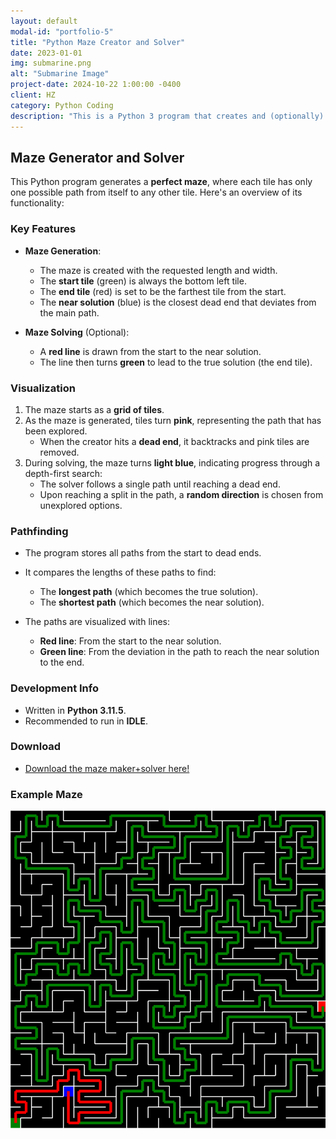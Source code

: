 ```yaml
---
layout: default
modal-id: "portfolio-5"
title: "Python Maze Creator and Solver"
date: 2023-01-01
img: submarine.png
alt: "Submarine Image"
project-date: 2024-10-22 1:00:00 -0400
client: HZ
category: Python Coding
description: "This is a Python 3 program that creates and (optionally) solves a perfect maze"
---
```


## Maze Generator and Solver

This Python program generates a **perfect maze**, where each tile has only one possible path from itself to any other tile. Here's an overview of its functionality:

### Key Features
- **Maze Generation**:
  - The maze is created with the requested length and width.
  - The **start tile** (green) is always the bottom left tile.
  - The **end tile** (red) is set to be the farthest tile from the start.
  - The **near solution** (blue) is the closest dead end that deviates from the main path.

- **Maze Solving** (Optional):
  - A **red line** is drawn from the start to the near solution.
  - The line then turns **green** to lead to the true solution (the end tile).

### Visualization
1. The maze starts as a **grid of tiles**.
2. As the maze is generated, tiles turn **pink**, representing the path that has been explored.
   - When the creator hits a **dead end**, it backtracks and pink tiles are removed.
3. During solving, the maze turns **light blue**, indicating progress through a depth-first search:
   - The solver follows a single path until reaching a dead end.
   - Upon reaching a split in the path, a **random direction** is chosen from unexplored options.

### Pathfinding
- The program stores all paths from the start to dead ends.
- It compares the lengths of these paths to find:
  - The **longest path** (which becomes the true solution).
  - The **shortest path** (which becomes the near solution).
  
- The paths are visualized with lines:
  - **Red line**: From the start to the near solution.
  - **Green line**: From the deviation in the path to reach the near solution to the end.

### Development Info
- Written in **Python 3.11.5**.
- Recommended to run in **IDLE**.

### Download
- [Download the maze maker+solver here!](programs/maze-with-actual-docs.py)

### Example Maze
![Created and Solved Maze](img/portfolio/maze.png)

